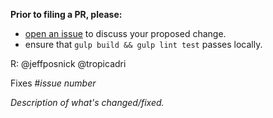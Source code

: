 **Prior to filing a PR, please:**

- [open an issue](https://github.com/GoogleChrome/workbox/issues/new) to discuss your proposed change.
- ensure that `gulp build && gulp lint test` passes locally.

R: @jeffposnick @tropicadri

Fixes #_issue number_

_Description of what's changed/fixed._
